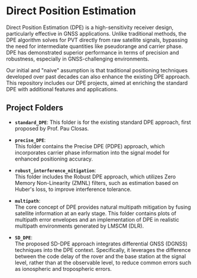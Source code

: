 # Direct Position Estimation

Direct Position Estimation (DPE) is a high-sensitivity receiver design, particularly effective in GNSS applications. Unlike traditional methods, the DPE algorithm solves for PVT directly from raw satellite signals, bypassing the need for intermediate quantities like pseudorange and carrier phase. DPE has demonstrated superior performance in terms of precision and robustness, especially in GNSS-challenging environments.

Our initial and "naive" assumption is that traditional positioning techniques developed over past decades can also enhance the existing DPE approach. This repository includes our DPE projects, aimed at enriching the standard DPE with additional features and applications.

## Project Folders

- **`standard_DPE`**: 
  This folder is for the existing standard DPE approach, first proposed by Prof. Pau Closas.

- **`precise_DPE`**:  
  This folder contains the Precise DPE (PDPE) approach, which incorporates carrier phase information into the signal model for enhanced positioning accuracy.

- **`robust_interference_mitigation`**:  
  This folder includes the Robust DPE approach, which utilizes Zero Memory Non-Linearity (ZMNL) filters, such as estimation based on Huber's loss, to improve interference tolerance.

- **`multipath`**:  
  The core concept of DPE provides natural multipath mitigation by fusing satellite information at an early stage. This folder contains plots of multipath error envelopes and an implementation of DPE in realistic multipath environments generated by LMSCM (DLR).

- **`SD_DPE`**:  
  The proposed SD-DPE approach integrates differential GNSS (DGNSS) techniques into the DPE context. Specifically, it leverages the difference between the code delay of the rover and the base station at the signal level, rather than at the observable level, to reduce common errors such as ionospheric and tropospheric errors.
